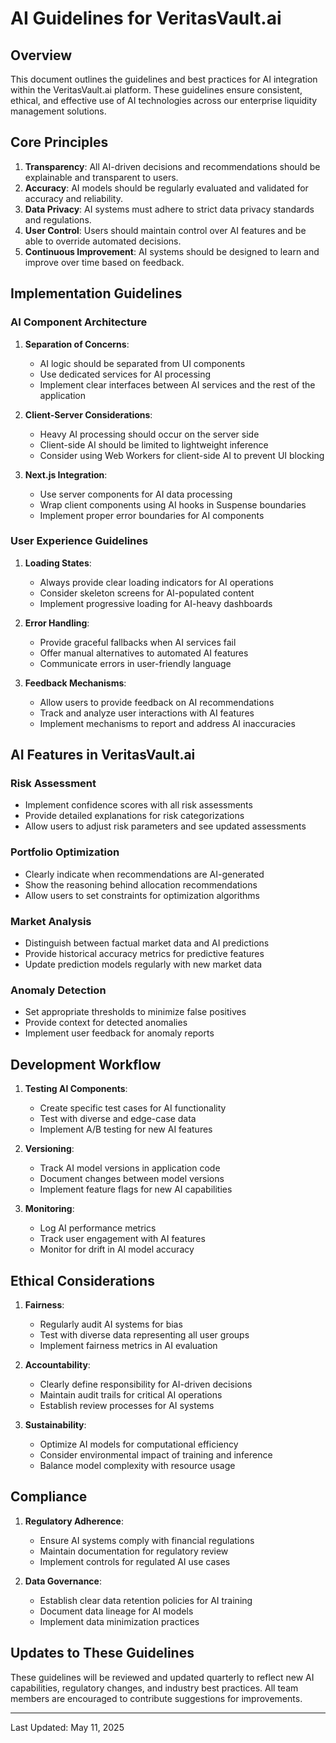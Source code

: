 # AI Guidelines for VeritasVault.ai

## Overview

This document outlines the guidelines and best practices for AI integration within the VeritasVault.ai platform. These guidelines ensure consistent, ethical, and effective use of AI technologies across our enterprise liquidity management solutions.

## Core Principles

1. **Transparency**: All AI-driven decisions and recommendations should be explainable and transparent to users.
2. **Accuracy**: AI models should be regularly evaluated and validated for accuracy and reliability.
3. **Data Privacy**: AI systems must adhere to strict data privacy standards and regulations.
4. **User Control**: Users should maintain control over AI features and be able to override automated decisions.
5. **Continuous Improvement**: AI systems should be designed to learn and improve over time based on feedback.

## Implementation Guidelines

### AI Component Architecture

1. **Separation of Concerns**:
   - AI logic should be separated from UI components
   - Use dedicated services for AI processing
   - Implement clear interfaces between AI services and the rest of the application

2. **Client-Server Considerations**:
   - Heavy AI processing should occur on the server side
   - Client-side AI should be limited to lightweight inference
   - Consider using Web Workers for client-side AI to prevent UI blocking

3. **Next.js Integration**:
   - Use server components for AI data processing
   - Wrap client components using AI hooks in Suspense boundaries
   - Implement proper error boundaries for AI components

### User Experience Guidelines

1. **Loading States**:
   - Always provide clear loading indicators for AI operations
   - Consider skeleton screens for AI-populated content
   - Implement progressive loading for AI-heavy dashboards

2. **Error Handling**:
   - Provide graceful fallbacks when AI services fail
   - Offer manual alternatives to automated AI features
   - Communicate errors in user-friendly language

3. **Feedback Mechanisms**:
   - Allow users to provide feedback on AI recommendations
   - Track and analyze user interactions with AI features
   - Implement mechanisms to report and address AI inaccuracies

## AI Features in VeritasVault.ai

### Risk Assessment

- Implement confidence scores with all risk assessments
- Provide detailed explanations for risk categorizations
- Allow users to adjust risk parameters and see updated assessments

### Portfolio Optimization

- Clearly indicate when recommendations are AI-generated
- Show the reasoning behind allocation recommendations
- Allow users to set constraints for optimization algorithms

### Market Analysis

- Distinguish between factual market data and AI predictions
- Provide historical accuracy metrics for predictive features
- Update prediction models regularly with new market data

### Anomaly Detection

- Set appropriate thresholds to minimize false positives
- Provide context for detected anomalies
- Implement user feedback for anomaly reports

## Development Workflow

1. **Testing AI Components**:
   - Create specific test cases for AI functionality
   - Test with diverse and edge-case data
   - Implement A/B testing for new AI features

2. **Versioning**:
   - Track AI model versions in application code
   - Document changes between model versions
   - Implement feature flags for new AI capabilities

3. **Monitoring**:
   - Log AI performance metrics
   - Track user engagement with AI features
   - Monitor for drift in AI model accuracy

## Ethical Considerations

1. **Fairness**:
   - Regularly audit AI systems for bias
   - Test with diverse data representing all user groups
   - Implement fairness metrics in AI evaluation

2. **Accountability**:
   - Clearly define responsibility for AI-driven decisions
   - Maintain audit trails for critical AI operations
   - Establish review processes for AI systems

3. **Sustainability**:
   - Optimize AI models for computational efficiency
   - Consider environmental impact of training and inference
   - Balance model complexity with resource usage

## Compliance

1. **Regulatory Adherence**:
   - Ensure AI systems comply with financial regulations
   - Maintain documentation for regulatory review
   - Implement controls for regulated AI use cases

2. **Data Governance**:
   - Establish clear data retention policies for AI training
   - Document data lineage for AI models
   - Implement data minimization practices

## Updates to These Guidelines

These guidelines will be reviewed and updated quarterly to reflect new AI capabilities, regulatory changes, and industry best practices. All team members are encouraged to contribute suggestions for improvements.

---

Last Updated: May 11, 2025